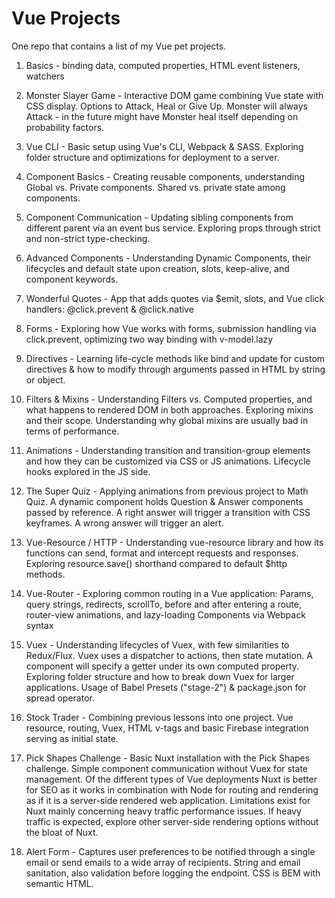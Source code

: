 # Vue Projects
One repo that contains a list of my Vue pet projects.

1. Basics - binding data, computed properties, HTML event listeners, watchers

2. Monster Slayer Game - Interactive DOM game combining Vue state with CSS display. Options to Attack, Heal or Give Up. Monster will always Attack - in the future might have Monster heal itself depending on probability factors.

3. Vue CLI - Basic setup using Vue's CLI, Webpack & SASS. Exploring folder structure and optimizations for deployment to a server.

4. Component Basics - Creating reusable components, understanding Global vs. Private components. Shared vs. private state among components.

5. Component Communication - Updating sibling components from different parent via an event bus service. Exploring props through strict and non-strict type-checking.

6. Advanced Components - Understanding Dynamic Components, their lifecycles and default state upon creation, slots, keep-alive, and component keywords.

7. Wonderful Quotes - App that adds quotes via $emit, slots, and Vue click handlers: @click.prevent & @click.native

8. Forms - Exploring how Vue works with forms, submission handling via click.prevent, optimizing two way binding with v-model.lazy

9. Directives - Learning life-cycle methods like bind and update for custom directives & how to modify through arguments passed in HTML by string or object.

10. Filters & Mixins - Understanding Filters vs. Computed properties, and what happens to rendered DOM in both approaches. Exploring mixins and their scope. Understanding why global mixins are usually bad in terms of performance.

11. Animations - Understanding transition and transition-group elements and how they can be customized via CSS or JS animations. Lifecycle hooks explored in the JS side.

12. The Super Quiz - Applying animations from previous project to Math Quiz. A dynamic component holds Question & Answer components passed by reference. A right answer will trigger a transition with CSS keyframes. A wrong answer will trigger an alert.

13. Vue-Resource / HTTP - Understanding vue-resource library and how its functions can send, format and intercept requests and responses. Exploring resource.save() shorthand compared to default $http methods.

14. Vue-Router - Exploring common routing in a Vue application: Params, query strings, redirects, scrollTo, before and after entering a route, router-view animations, and lazy-loading Components via Webpack syntax

15. Vuex - Understanding lifecycles of Vuex, with few similarities to Redux/Flux. Vuex uses a dispatcher to actions, then state mutation. A component will specify a getter under its own computed property. Exploring folder structure and how to break down Vuex for larger applications. Usage of Babel Presets ("stage-2") & package.json for spread operator.

16. Stock Trader - Combining previous lessons into one project. Vue resource, routing, Vuex, HTML v-tags and basic Firebase integration serving as initial state.

17. Pick Shapes Challenge - Basic Nuxt installation with the Pick Shapes challenge. Simple component communication without Vuex for state management. Of the different types of Vue deployments Nuxt is better for SEO as it works in combination with Node for routing and rendering as if it is a server-side rendered web application. Limitations exist for Nuxt mainly concerning heavy traffic performance issues. If heavy traffic is expected, explore other server-side rendering options without the bloat of Nuxt.

18. Alert Form - Captures user preferences to be notified through a single email or send emails to a wide array of recipients. String and email sanitation, also validation before logging the endpoint. CSS is BEM with semantic HTML.
